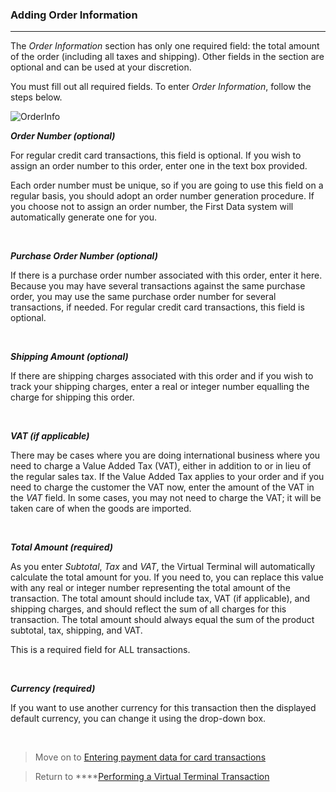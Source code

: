 ### Adding Order Information 
---

<span>The <em>Order Information</em> section has only one required field: the total amount of the order (including all taxes and shipping). Other fields in the section are optional and can be used at your discretion. </span>

<span>You must fill out all required fields. To enter <em>Order Information</em>, follow the steps below.</span>

<img alt="OrderInfo" data-align="center" data-entity-type="file" data-entity-uuid="f7fd20e7-3e2b-421d-b509-851b386db505" src="/files/OrderInfo_0.png" /> 

**_<span>Order Number (optional)</span>_**

<span>For regular credit card transactions, this field is optional. If you wish to assign an order number to this order, enter one in the text box provided.</span>

<span>Each order number must be unique, so if you are going to use this field on a regular basis, you should adopt an order number generation procedure. If you choose not to assign an order number, the First Data system will automatically generate one for you.</span>

<span><span>&nbsp;</span></span>

**_<span>Purchase Order Number (optional)</span>_**

<span>If there is a purchase order number associated with this order, enter it here. Because you may have several transactions against the same purchase order, you may use the same purchase order number for several transactions, if needed. For regular credit card transactions, this field is optional.</span>

<span>&nbsp;</span>

**_<span>Shipping Amount (optional)</span>_**

<span>If there are shipping charges associated with this order and if you wish to track your shipping charges, enter a real or integer number equalling the charge for shipping this order.</span>

<span>&nbsp;</span>

**_<span>VAT (if applicable)</span>_**

<span>There may be cases where you are doing international business where you need to charge a Value Added Tax (VAT), either in addition to or in lieu of the regular sales tax. If the Value Added Tax applies to your order and if you need to charge the customer the VAT now, enter the amount of the VAT in the <em>VAT</em> field. In some cases, you may not need to charge the VAT; it will be taken care of when the goods are imported.</span>

**<span>&nbsp;</span>**

**_<span>Total Amount (required)</span>_**

<span>As you enter <em>Subtotal</em>, <em>Tax</em> and <em>VAT</em>, the Virtual Terminal will automatically calculate the total amount for you. If you need to, you can replace this value with any real or integer number representing the total amount of the transaction. The total amount should include tax, VAT (if applicable), and shipping charges, and should reflect the sum of all charges for this transaction. The total amount should always equal the sum of the product subtotal, tax, shipping, and VAT.</span>

<span>This is a required field for ALL transactions.</span>

**_<span>&nbsp;</span>_**

**_<span>Currency (required)</span>_**

<span>If you want to use another currency for this transaction then the displayed default currency, you can change it using the drop-down box.</span>

&nbsp;

> Move on to [<span>Entering payment data for card transactions</span>][1]

> Return to ****[Performing a Virtual Terminal Transaction][2]

 [1]: http://docs.firstdata.com/org/gateway/node/142
 [2]: http://docs.firstdata.com/org/gateway/node/139

